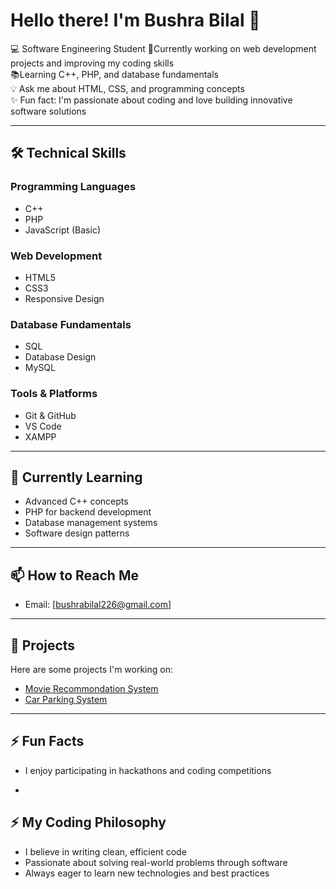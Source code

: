 # Hello there! I'm Bushra Bilal 👋

💻 Software Engineering Student 
🔨Currently working on web development projects and improving my coding skills  
📚Learning C++, PHP, and database fundamentals  
💡 Ask me about HTML, CSS, and programming concepts  
✨ Fun fact: I'm passionate about coding and love building innovative software solutions  

---

## 🛠 Technical Skills

### Programming Languages
- C++
- PHP
- JavaScript (Basic)

### Web Development
- HTML5
- CSS3
- Responsive Design

### Database Fundamentals
- SQL
- Database Design
- MySQL

### Tools & Platforms
- Git & GitHub
- VS Code
- XAMPP

---

## 🌱 Currently Learning
- Advanced C++ concepts
- PHP for backend development
- Database management systems
- Software design patterns

---

## 📫 How to Reach Me
- Email: [bushrabilal226@gmail.com]

---

## 🚀 Projects
Here are some projects I'm working on:
- [Movie Recommondation System]()
- [Car Parking System ]()


---

## ⚡ Fun Facts
- I enjoy participating in hackathons and coding competitions
  

- 
## ⚡ My Coding Philosophy
- I believe in writing clean, efficient code
- Passionate about solving real-world problems through software
- Always eager to learn new technologies and best practices

